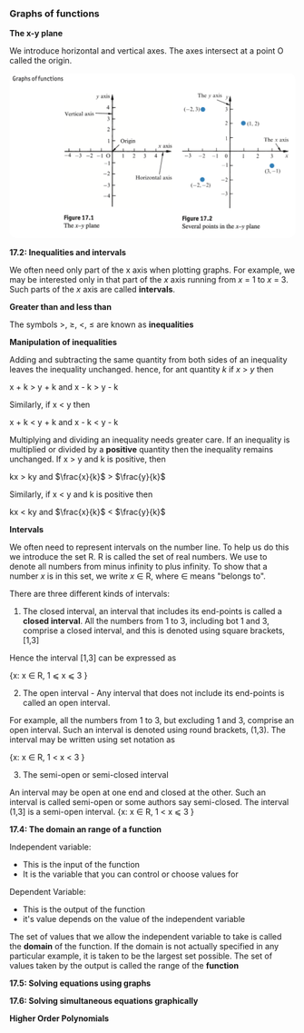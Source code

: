 ### Graphs of functions

**The x-y plane**

We introduce horizontal and vertical axes. The axes intersect at a point O called the origin.

<img src="./img/Graphs of functions.png" width=600px style="border-radius: 10px"/>

**17.2: Inequalities and intervals**

We often need only part of the x axis when plotting graphs.
For example, we may be interested only in that part of the _x_ axis running from _x_ = 1 to _x_ = 3. Such parts of the _x_ axis are called **intervals**.

**Greater than and less than**

The symbols >, ≥, <, ≤ are known as **inequalities**

**Manipulation of inequalities**

Adding and subtracting the same quantity from both sides of an inequality leaves the inequality unchanged.
hence, for ant quantity _k_ if _x_ > _y_ then

x + k > y + k and x - k > y - k

Similarly, if x < y then

x + k < y + k and x - k < y - k

Multiplying and dividing an inequality needs greater care.
If an inequality is multiplied or divided by a **positive** quantity then the inequality remains unchanged.
If x > y and k is positive, then

kx > ky and $\frac{x}{k}$ > $\frac{y}{k}$

Similarly, if x < y and k is positive then

kx < ky and $\frac{x}{k}$ < $\frac{y}{k}$

**Intervals**

We often need to represent intervals on the number line. To help us do this we introduce the set R. R is called the set of real numbers. We use to denote all numbers from minus infinity to plus infinity.
To show that a number _x_ is in this set, we write _x_ ∈ R, where ∈ means "belongs to".

There are three different kinds of intervals:

1. The closed interval, an interval that includes its end-points is called a **closed interval**. All the numbers from 1 to 3, including bot 1 and 3, comprise a closed interval, and this is denoted using square brackets, [1,3]

Hence the interval [1,3] can be expressed as

{x: x ∈ R, 1 ⩽ x ⩽ 3 }

2. The open interval - Any interval that does not include its end-points is called an open interval.

For example, all the numbers from 1 to 3, but excluding 1 and 3, comprise an open interval.
Such an interval is denoted using round brackets, (1,3). The interval may be written using set notation as

{x: x ∈ R, 1 < x < 3 }

3. The semi-open or semi-closed interval

An interval may be open at one end and closed at the other. Such an interval is called semi-open or some authors say semi-closed.
The interval (1,3] is a semi-open interval.
{x: x ∈ R, 1 < x ⩽ 3 }

**17.4: The domain an range of a function**

Independent variable:

- This is the input of the function
- It is the variable that you can control or choose values for

Dependent Variable:

- This is the output of the function
- it's value depends on the value of the independent variable

The set of values that we allow the independent variable to take is called the **domain** of the function. If the domain is not actually specified in any particular example, it is taken to be the largest set possible.
The set of values taken by the output is called the range of the **function**

**17.5: Solving equations using graphs**

**17.6: Solving simultaneous equations graphically**

**Higher Order Polynomials**
